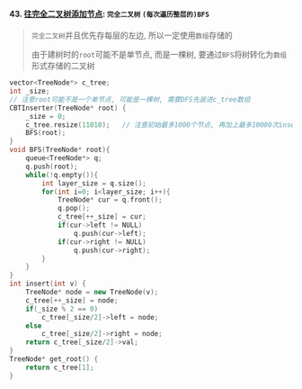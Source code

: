 #### 43. [往完全二叉树添加节点](https://leetcode.cn/problems/NaqhDT/): `完全二叉树` `(每次遍历整层的)BFS`

> `完全二叉树`并且优先存每层的左边, 所以一定使用`数组`存储的
> 
> 由于建树时的`root`可能不是单节点, 而是一棵树, 要通过`BFS`将树转化为`数组`形式存储的二叉树

```CPP
vector<TreeNode*> c_tree;
int _size;
// 注意root可能不是一个单节点, 可能是一棵树, 需要DFS先装进c_tree数组
CBTInserter(TreeNode* root) {
    _size = 0;
    c_tree.resize(11010);   // 注意初始最多1000个节点, 再加上最多10000次insert操作
    BFS(root);
}
void BFS(TreeNode* root){
    queue<TreeNode*> q;
    q.push(root);
    while(!q.empty()){
        int layer_size = q.size();
        for(int i=0; i<layer_size; i++){
            TreeNode* cur = q.front();
            q.pop();
            c_tree[++_size] = cur;
            if(cur->left != NULL)
                q.push(cur->left);
            if(cur->right != NULL)
                q.push(cur->right);
        }
    }
}
int insert(int v) {
    TreeNode* node = new TreeNode(v);
    c_tree[++_size] = node;
    if(_size % 2 == 0)
        c_tree[_size/2]->left = node;
    else
        c_tree[_size/2]->right = node;
    return c_tree[_size/2]->val;
}
TreeNode* get_root() {
    return c_tree[1];
}
```